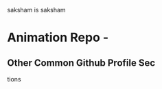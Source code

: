 










saksham is saksham 
















# Animation Repo - 
## Other Common Github Profile Sec



















tions



